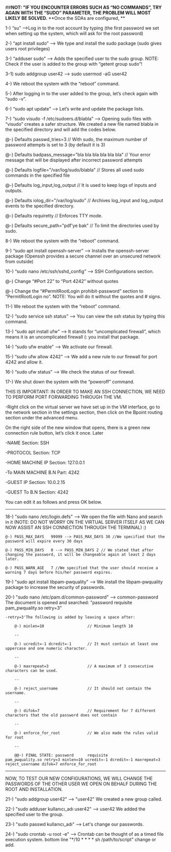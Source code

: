 ##****NOT: "IF YOU ENCOUNTER ERRORS SUCH AS “NO COMMANDS”, TRY AGAIN WITH THE “SUDO” PARAMETER, THE PROBLEM WILL MOST LIKELY BE SOLVED.****
**Once the SDAs are configured,
**

1-) “su” -->Log in to the root account by typing (the first password we set when setting up the system, which will ask for the root password)

2-) “apt install sudo” --> We type and install the sudo package (sudo gives users root privileges)

3-) “adduser <user> sudo” --> Adds the specified user to the sudo group. NOTE: Check if the user is added to the group with “getent group sudo”!

3-1) sudo addgroup user42 --> sudo usermod -aG <user> user42

4-) We reboot the system with the “reboot” command.

5-) After logging in to the user added to the group, let’s check again with “sudo -v”.

6-) “sudo apt update” --> Let’s write and update the package lists.

7-) “sudo visudo -f /etc/sudoers.d/blabla” --> Opening sudo files with “visudo” creates a safer structure. We created a new file named blabla in the specified directory and will add the codes below.

@-) Defaults passwd_tries=3 // With sudo, the maximum number of password attempts is set to 3 (by default it is 3)

@-) Defaults badpass_message="bla bla bla bla bla bla" // Your error message that will be displayed after incorrect password attempts

@-) Defaults logfile="/var/log/sudo/blabla" // Stores all used sudo commands in the specified file

@-) Defaults log_input,log_output // It is used to keep logs of inputs and outputs.

@-) Defaults iolog_dir="/var/log/sudo" // Archives log_input and log_output events to the specified directory.

@-) Defaults requiretty // Enforces TTY mode.

@-) Defaults secure_path="pdf'ye bak" // To limit the directories used by sudo.

8-) We reboot the system with the “reboot” command.

9-) “sudo apt install openssh-server” --> Installs the openssh-server package (Openssh provides a secure channel over an unsecured network from outside)

10-) “sudo nano /etc/ssh/sshd_config” --> SSH Configurations section.

@-) Change “#Port 22” to “Port 4242” without quotes

@-) Change the “#PermitRootLogin prohibit-password” section to “PermitRootLogin no”. NOTE: You will do it without the quotes and # signs.

11-) We reboot the system with the “reboot” command.

12-) “sudo service ssh status” --> You can view the ssh status by typing this command.

13-) “sudo apt install ufw” --> It stands for “uncomplicated firewall”, which means it is an uncomplicated firewall (: you install that package.

14-) “sudo ufw enable” --> We activate our firewall.

15-) “sudo ufw allow 4242” --> We add a new rule to our firewall for port 4242 and allow it.

16-) “sudo ufw status” --> We check the status of our firewall.

17-) We shut down the system with the “poweroff” command.



THIS IS IMPORTANT: IN ORDER TO MAKE AN SSH CONNECTION, WE NEED TO PERFORM PORT FORWARDING THROUGH THE VM.



-Right click on the virtual server we have set up in the VM interface, go to the network section in the settings section, then click on the Bpoint routing section under the advanced menu.

On the right side of the new window that opens, there is a green new connection rule button, let’s click it once. Later

-NAME Section: SSH

-PROTOCOL Section: TCP

-HOME MACHINE IP Section: 127.0.0.1

-To MAIN MACHINE B.N Part: 4242

-GUEST IP Section: 10.0.2.15

-GUEST To B.N Section: 4242



You can edit it as follows and press OK below.



--------------------------------------------------------------------------------------------------------------------------------



18-) "sudo nano /etc/login.defs"			--> We open the file with Nano and search in it (NOTE: DO NOT WORRY ON THE VIRTUAL SERVER ITSELF AS WE CAN NOW ASSIST AN SSH CONNECTION THROUGH THE TERMINAL) :)

	@-) PASS_MAX_DAYS	99999 --> PASS_MAX_DAYS 30 //We specified that the password will expire every 30 days

	@-) PASS_MIN_DAYS	0 --> PASS_MIN_DAYS	2 // We stated that after changing the password, it will be changeable again at least 2 days later.

	@-) PASS_WARN_AGE   7 //We specified that the user should receive a warning 7 days before his/her password expires.

19-) "sudo apt install libpam-pwquality"	--> We install the libpam-pwquality package to increase the security of passwords.

20-) "sudo nano /etc/pam.d/common-password"	--> common-password The document is opened and searched: "password		requisite						pam_pwquality.so retry=3"

	-retry=3'The following is added by leaving a space after:

		@-) minlen=10					// Minimum length 10

		--

		@-) ucredit=-1 dcredit=-1		// It must contain at least one uppercase and one numeric character.

		--

		@-) maxrepeat=3					// A maximum of 3 consecutive characters can be used.

		--

		@-) reject_username				// It should not contain the username.

		--

		@-) difok=7						// Requirement for 7 different characters that the old password does not contain

		--

		@-) enforce_for_root			// We also made the rules valid for root

		--

		@@-) FINAL STATE: password		requisite						pam_pwquality.so retry=3 minlen=10 ucredit=-1 dcredit=-1 maxrepeat=3 reject_username difok=7 enforce_for_root

-------------

NOW, TO TEST OUR NEW CONFIGURATIONS, WE WILL CHANGE THE PASSWORDS OF THE OTHER USER WE OPEN ON BEHALF DURING THE ROOT AND INSTALLATION.

21-) "sudo addgroup user42"					--> "user42" We created a new group called.

22-) "sudo adduser kullanıcı_adı user42"	--> user42 We added the specified user to the group.

23-) "sudo passwd kullanıcı_adı"			--> Let's change our passwords.

24-) "sudo crontab -u root -e"				--> Crontab can be thought of as a timed file execution system. bottom line "*/10 * * * * sh /path/to/script" change or add.


